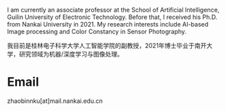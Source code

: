 

I am currently an associate professor at the School of Artificial Intelligence, Guilin University of Electronic Technology. Before that, I  received his Ph.D. from Nankai University in 2021. My research interests include AI-based Image processing and Color Constancy in Sensor Photography.  

我目前是桂林电子科学大学人工智能学院的副教授，2021年博士毕业于南开大学，研究领域为机器/深度学习与图像处理。
# Email
zhaobinnku[at]mail.nankai.edu.cn

